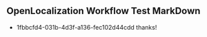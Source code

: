 ## OpenLocalization Workflow Test MarkDown
* 1fbbcfd4-031b-4d3f-a136-fec102d44cdd thanks!

<!--HONumber=Jul16_HO3-->


